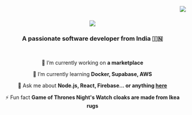 <img align="right" src="https://visitor-badge.laobi.icu/badge?page_id=KKrishna11.KKrishna11" />
<h1 align="center">
    <img src="https://readme-typing-svg.herokuapp.com/?font=Righteous&size=35&center=true&vCenter=true&width=500&height=70&duration=4000&lines=Hi+There!+👋;+I'm+Krishna!;" />
</h1>

<h3 align="center">A passionate software developer from India 🇮🇳</h3>
<br/>

<div align="center">
 
 🔭 I’m currently working on **a marketplace**
 
 🌱 I’m currently learning **Docker, Supabase, AWS**

💬 Ask me about **Node.js, React, Firebase... or anything [here](https://github.com/KKrishna11/KKrishna11/issues)**

⚡ Fun fact **Game of Thrones Night's Watch cloaks are made from Ikea rugs**

 </div>





<!--
**KKrishna11/KKrishna11** is a ✨ _special_ ✨ repository because its `README.md` (this file) appears on your GitHub profile.

Here are some ideas to get you started:

- 🔭 I’m currently working on ...
- 🌱 I’m currently learning ...
- 👯 I’m looking to collaborate on ...
- 🤔 I’m looking for help with ...
- 💬 Ask me about ...
- 📫 How to reach me: ...
- 😄 Pronouns: ...
- ⚡ Fun fact: ...
-->
